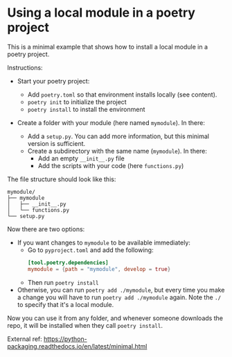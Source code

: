 # Using a local module in a poetry project

This is a minimal example that shows how to install a local module in a poetry project.

Instructions:

* Start your poetry project:
  * Add `poetry.toml` so that environment installs locally (see content).
  * `poetry init` to initialize the project
  * `poetry install` to install the environment

* Create a folder with your module (here named `mymodule`). In there:
  * Add a `setup.py`. You can add more information, but this minimal version is sufficient.
  * Create a subdirectory with the same name (`mymodule`). In there:
    * Add an empty `__init__.py` file
    * Add the scripts with your code (here `functions.py`)

The file structure should look like this:

```
mymodule/
├── mymodule
│   ├── __init__.py
│   └── functions.py
└── setup.py
```

Now there are two options:
  * If you want changes to `mymodule` to be available immediately:
    * Go to `pyproject.toml` and add the following:
        ```toml
        [tool.poetry.dependencies]
        mymodule = {path = "mymodule", develop = true}
        ```
    * Then run `poetry install`
  * Otherwise, you can run `poetry add ./mymodule`, but every time you make a change you will have to run `poetry add ./mymodule` again. Note the `./` to specify that it's a local module.

Now you can use it from any folder, and whenever someone downloads the repo, it will be installed when they call `poetry install`.

External ref: https://python-packaging.readthedocs.io/en/latest/minimal.html
